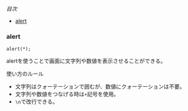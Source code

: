 *目次*
* [alert](#alert)

### alert

```
alert(*);
```

alertを使うことで画面に文字列や数値を表示させることができる。

使い方のルール
* 文字列はクォーテーションで囲むが、数値にクォーテーションは不要。
* 文字列や数値をつなげる時は`+`記号を使用。
* `\n`で改行できる。

